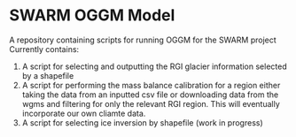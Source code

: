 # SWARM OGGM Model
 A repository containing scripts for running OGGM for the SWARM project
 Currently contains: 
 1. A script for selecting and outputting the RGI glacier information selected by a shapefile
 2. A script for performing the mass balance calibration for a region either taking the data from an inputted csv file or downloading data from the wgms and filtering for only the relevant RGI region. This will eventually incorporate our own cliamte data.
 3. A script for selecting ice inversion by shapefile (work in progress)
 
